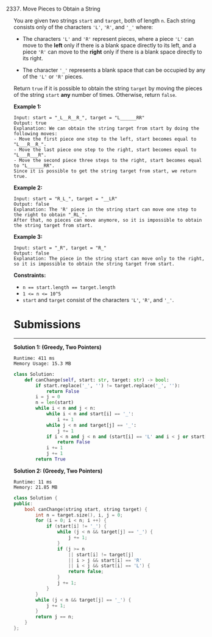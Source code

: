 2337. Move Pieces to Obtain a String

You are given two strings `start` and `target`, both of length `n`. Each string consists only of the characters `'L'`, `'R'`, and `'_'` where:

* The characters `'L'` and `'R'` represent pieces, where a piece `'L'` can move to the **left** only if there is a blank space directly to its left, and a piece `'R'` can move to the **right** only if there is a blank space directly to its right.

* The character `'_'` represents a blank space that can be occupied by any of the `'L'` or `'R'` pieces.

Return `true` if it is possible to obtain the string `target` by moving the pieces of the string `start` **any** number of times. Otherwise, return `false`.

 

**Example 1:**
```
Input: start = "_L__R__R_", target = "L______RR"
Output: true
Explanation: We can obtain the string target from start by doing the following moves:
- Move the first piece one step to the left, start becomes equal to "L___R__R_".
- Move the last piece one step to the right, start becomes equal to "L___R___R".
- Move the second piece three steps to the right, start becomes equal to "L______RR".
Since it is possible to get the string target from start, we return true.
```

**Example 2:**
```
Input: start = "R_L_", target = "__LR"
Output: false
Explanation: The 'R' piece in the string start can move one step to the right to obtain "_RL_".
After that, no pieces can move anymore, so it is impossible to obtain the string target from start.
```

**Example 3:**
```
Input: start = "_R", target = "R_"
Output: false
Explanation: The piece in the string start can move only to the right, so it is impossible to obtain the string target from start.
```

**Constraints:**

* `n == start.length == target.length`
* `1 <= n <= 10^5`
* `start` and `target` consist of the characters `'L'`, `'R'`, and `'_'`.

# Submissions
---
**Solution 1: (Greedy, Two Pointers)**
```
Runtime: 411 ms
Memory Usage: 15.3 MB
```
```python
class Solution:
    def canChange(self, start: str, target: str) -> bool:
        if start.replace('_', '') != target.replace('_', ''):
            return False
        i = j = 0
        n = len(start)
        while i < n and j < n:
            while i < n and start[i] == '_':
                i += 1
            while j < n and target[j] == '_':
                j += 1
            if i < n and j < n and (start[i] == 'L' and i < j or start[i] == 'R' and i > j):
                return False
            i += 1
            j += 1
        return True
```

**Solution 2: (Greedy, Two Pointers)**
```
Runtime: 11 ms
Memory: 21.85 MB
```
```c++
class Solution {
public:
    bool canChange(string start, string target) {
        int n = target.size(), i, j = 0;
        for (i = 0; i < n; i ++) {
            if (start[i] != '_') {
                while (j < n && target[j] == '_') {
                    j += 1;
                }
                if (j >= n 
                    || start[i] != target[j]
                    || i > j && start[i] == 'R'
                    || i < j && start[i] == 'L') {
                    return false;
                }
                j += 1;
            }
        }
        while (j < n && target[j] == '_') {
            j += 1;
        }
        return j == n;
    }
};
```
